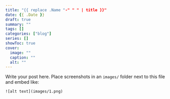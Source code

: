 ```yaml
---
title: "{{ replace .Name "-" " " | title }}"
date: {{ .Date }}
draft: true
summary: ""
tags: []
categories: ["blog"]
series: []
showToc: true
cover:
  image: ""
  caption: ""
  alt: ""
---
```


Write your post here. Place screenshots in an `images/` folder next to this file and embed like:

`![alt text](images/1.png)`

